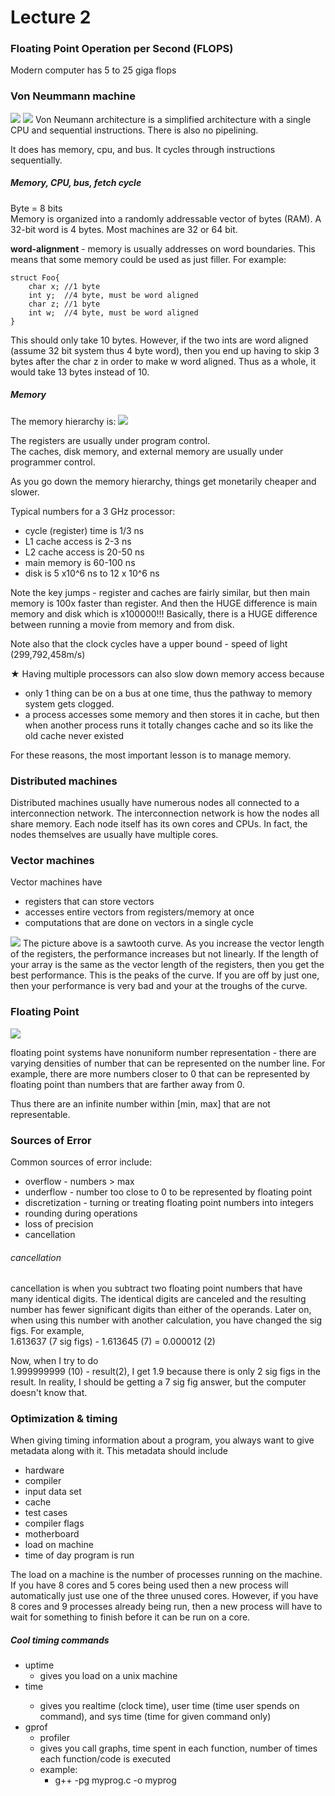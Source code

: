 Lecture 2
===============

### Floating Point Operation per Second (FLOPS)
Modern computer has 5 to 25 giga flops
### Von Neummann machine
![](lecture_2/7c5e56151bee8bf516a3ccf724f86d6b.png)
![](lecture_2/1c26d28794812543aaddd426da87a0b9.png)
Von Neumann architecture is a simplified architecture with a single CPU and sequential instructions. There is also no pipelining.

It does has memory, cpu, and bus. It cycles through instructions sequentially.
##### Memory, CPU, bus, fetch cycle
Byte = 8 bits  
Memory is organized into a randomly addressable vector of bytes (RAM). A 32-bit word is 4 bytes. Most machines are 32 or 64 bit.

**word-alignment** - memory is usually addresses on word boundaries. This means that some memory could be used as just filler. For example:  

    struct Foo{
        char x; //1 byte
        int y;  //4 byte, must be word aligned
        char z; //1 byte
        int w;  //4 byte, must be word aligned
    }
This should only take 10 bytes. However, if the two ints are word aligned (assume 32 bit system thus 4 byte word), then you end up having to skip 3 bytes after the char z in order to make w word aligned. Thus as a whole, it would take 13 bytes instead of 10.


##### Memory
The memory hierarchy is:
![](lecture_2/a75bcd3742a764607b05c9f1bf31eaff.png)


The registers are usually under program control.  
The caches, disk memory, and external memory are usually under programmer control.

As you go down the memory hierarchy, things get monetarily cheaper and slower.

Typical numbers for a 3 GHz processor:
* cycle (register) time is 1/3 ns
* L1 cache access is 2-3 ns
* L2 cache access is 20-50 ns
* main memory is 60-100 ns
* disk is 5 x10^6 ns to 12 x  10^6 ns

Note the key jumps - register and caches are fairly similar, but then main memory is 100x faster than register. And then the HUGE difference is main memory and disk which is x100000!!! Basically, there is a HUGE difference between running a movie from memory and from disk.

Note also that the clock cycles have a upper bound - speed of light (299,792,458m/s)

★ Having multiple processors can also slow down memory access because
* only 1 thing can be on a bus at one time, thus the pathway to memory system gets clogged.
* a process accesses some memory and then stores it in cache, but then when another process runs it totally changes cache and so its like the old cache never existed

For these reasons, the most important lesson is to manage memory.


### Distributed machines
Distributed machines usually have numerous nodes all connected to a interconnection network. The interconnection network is how the nodes all share memory. Each node itself has its own cores and CPUs. In fact, the nodes themselves are usually have multiple cores.
### Vector machines
Vector machines have
* registers that can store vectors
* accesses entire vectors from registers/memory at once
* computations that are done on vectors in a single cycle

![](lecture_2/f97ad5e1cfaa6a6d7e7d443fd6a242c4.png)
The picture above is a sawtooth curve. As you increase the vector length of the registers, the performance increases but not linearly. If the length of your array is the same as the vector length of the registers, then you get the best performance. This is the peaks of the curve. If you are off by just one, then your performance is very bad and your at the troughs of the curve.

### Floating Point
![](lecture_2/11e34a7991df532ba141952133e49ad9.png)

floating point systems have nonuniform number representation - there are varying densities of number that can be represented on the number line. For example, there are more numbers closer to 0 that can be represented by floating point than numbers that are farther away from 0.

Thus there are an infinite number within [min, max] that are not representable.
### Sources of Error
Common sources of error include:
* overflow  - numbers > max
* underflow - number too close to 0 to be represented by floating point
* discretization -  turning or treating floating point numbers into integers
* rounding during operations
* loss of precision
* cancellation

###### cancellation
cancellation is when you subtract two floating point numbers that have many identical digits. The identical digits are canceled and the resulting number has fewer significant digits than either of the operands. Later on, when using this number with another calculation, you have changed the sig figs. For example,   
1.613637 (7 sig figs) - 1.613645 (7) = 0.000012 (2)

Now, when I try to do  
1.999999999 (10) - result(2), I get 1.9 because there is only 2 sig figs in the result. In reality, I should be getting a 7 sig fig answer, but the computer doesn't know that.


### Optimization & timing
When giving timing information about a program, you always want to give metadata along with it. This metadata should include
* hardware
* compiler
* input data set
* cache
* test cases
* compiler flags
* motherboard
* load on machine
* time of day program is run

The load on a machine is the number of processes running on the machine. If you have 8 cores and 5 cores being used then a new process will automatically just use one of the three unused cores. However, if you have 8 cores and 9 processes already being run, then a new process will have to wait for something to finish before it can be run on a core.

##### Cool timing commands
* uptime
  * gives you load on a unix machine
* time <cmd>
  * gives you realtime (clock time), user time (time user spends on command), and sys time (time for given command only)
* gprof
    * profiler
    * gives you call graphs, time spent in each function, number of times each function/code is executed 
    * example:
      * g++ -pg myprog.c -o myprog
